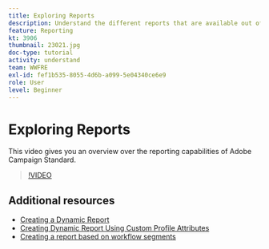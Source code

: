 ```yaml
---
title: Exploring Reports
description: Understand the different reports that are available out of the box for an email delivery.
feature: Reporting
kt: 3906
thumbnail: 23021.jpg
doc-type: tutorial
activity: understand
team: WWFRE
exl-id: fef1b535-8055-4d6b-a099-5e04340ce6e9
role: User
level: Beginner
---
```

# Exploring Reports

This video gives you an overview over the reporting capabilities of Adobe Campaign Standard.

>[!VIDEO](https://video.tv.adobe.com/v/23021?quality=12&learn=on)

## Additional resources

* [Creating a Dynamic Report](/help/reporting/creating-a-dynamic-report.md)
* [Creating Dynamic Report Using Custom Profile Attributes](/help/reporting/custom-profile-attributes-dynamic-reports.md)
* [Creating a report based on workflow segments](/help/reporting/report-on-workflow-segments.md)
